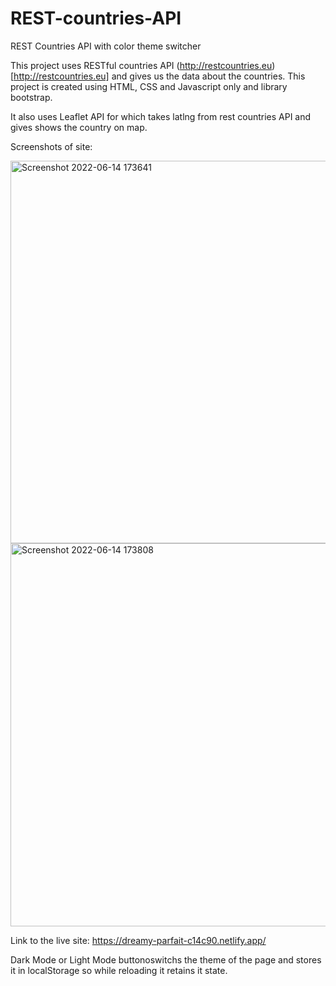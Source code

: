 # REST-countries-API
REST Countries API with color theme switcher

This project uses RESTful countries API (http://restcountries.eu)[http://restcountries.eu] and gives us the data about the countries.
This project is created using HTML, CSS and Javascript only and library bootstrap.

It also uses Leaflet API for which takes latlng from rest countries API and gives shows the country on map.

Screenshots of site:


<img width="612" alt="Screenshot 2022-06-14 173641" src="https://user-images.githubusercontent.com/102591054/173573264-2a0b85b3-196e-487e-ade6-9bd6da3b5d5b.png">
<img width="613" alt="Screenshot 2022-06-14 173808" src="https://user-images.githubusercontent.com/102591054/173573467-afce17f3-8207-44b0-adb4-64b400416f77.png">


Link to the live site:  https://dreamy-parfait-c14c90.netlify.app/


Dark Mode or Light Mode buttonoswitchs the theme of the page and stores it in localStorage so while reloading it retains it state.
